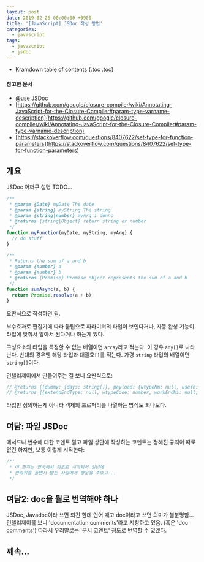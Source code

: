 ```yaml
---
layout: post
date: 2019-02-28 00:00:00 +0900
title: '[JavaScript] JSDoc 작성 방법'
categories:
  - javascript
tags:
  - javascript
  - jsdoc
---
```


* Kramdown table of contents
{:toc .toc}

#### 참고한 문서

- [@use JSDoc](https://jsdoc.app/)
- [https://github.com/google/closure-compiler/wiki/Annotating-JavaScript-for-the-Closure-Compiler#param-type-varname-description](https://github.com/google/closure-compiler/wiki/Annotating-JavaScript-for-the-Closure-Compiler#param-type-varname-description)
- [https://stackoverflow.com/questions/8407622/set-type-for-function-parameters](https://stackoverflow.com/questions/8407622/set-type-for-function-parameters)

## 개요

JSDoc 어쩌구 설명 TODO...

```js
/**
 * @param {Date} myDate The date
 * @param {string} myString The string
 * @param {string|number} myArg i dunno
 * @returns {string|Object} return string or number
 */
function myFunction(myDate, myString, myArg) {
  // do stuff
}

/**
 * Returns the sum of a and b
 * @param {number} a
 * @param {number} b
 * @returns {Promise} Promise object represents the sum of a and b
 */
function sumAsync(a, b) {
  return Promise.resolve(a + b);
}
```

요딴식으로 작성하면 됨.

부수효과로 편집기에 따라 툴팁으로 파라미터의 타입이 보인다거나, 자동 완성 기능이 타입에 맞춰서 알아서 된다거나 하는게 있다.

구성요소의 타입을 특정할 수 없는 배열이면 `array`라고 적는다. 이 경우 `any[]`로 나타난다. 반대의 경우엔 해당 타입과 대괄호`[]`를 적는다. 가령 `string` 타입의 배열이면 `string[]`이다.

인텔리제이에서 만들어주는 걸 보니 요딴식으로:

```js
// @returns {{dummy: {days: string[]}, payload: {wtypeNm: null, useYn: boolean, wtypeSeq: null, childs: *[]}, context: string, currentTab: string}}
// @returns {{extendEndType: null, wtypeCode: number, workEndMi: null, workStHo: null, extendStHo: null, workEndType: null, extendEndMi: null, wtypeDetailSeq: null, wtypeType: null, extendYn: null, extendEndHo: null, wtypeSeq: null, workStMi: null, extendStMi: null, workEndHo: null}}
```

타입만 정의하는게 아니라 객체의 프로퍼티를 나열하는 방식도 되나보다.

## 여담: 파일 JSDoc

메서드나 변수에 대한 코멘트 말고 파일 상단에 작성하는 코멘트는 정해진 규칙이 따로 없긴 하지만, 보통 이렇게 시작한다:

```js
/*!
 * 이 편지는 영국에서 최초로 시작되어 일년에
 * 한바퀴를 돌면서 받는 사람에게 행운을 주었고...
 */
```

## 여담2: doc을 뭘로 번역해야 하나

JSDoc, Javadoc이라 쓰면 되긴 한데 언어 때고 doc이라고 쓰면 의미가 불분명함... 인텔리제이를 보니 'documentation comments'라고 지칭하고 있음. (혹은 'doc comments') 따라서 우리말로는 '문서 코멘트' 정도로 번역할 수 있겠다.

## 꼐속...

